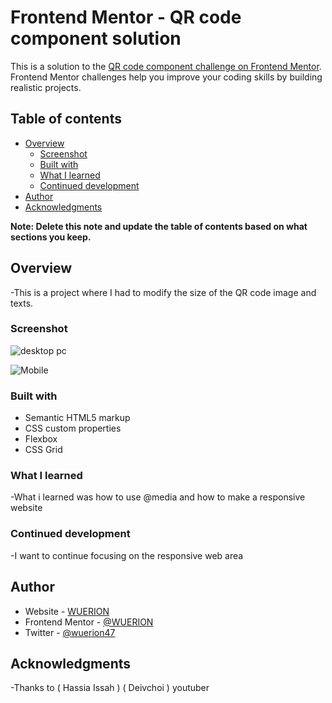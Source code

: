 # Frontend Mentor - QR code component solution

This is a solution to the [QR code component challenge on Frontend Mentor](https://www.frontendmentor.io/challenges/qr-code-component-iux_sIO_H). Frontend Mentor challenges help you improve your coding skills by building realistic projects. 

## Table of contents

- [Overview](#overview)
  - [Screenshot](#screenshot)
  - [Built with](#built-with)
  - [What I learned](#what-i-learned)
  - [Continued development](#continued-development)
- [Author](#author)
- [Acknowledgments](#acknowledgments)

**Note: Delete this note and update the table of contents based on what sections you keep.**

## Overview
  -This is a project where I had to modify the size of the QR code image and texts.

### Screenshot

![desktop pc](../../../../../Im%C3%A1genes/Capturas%20de%20pantalla/Captura%20de%20pantalla_20230129_060319.png)

![Mobile](../../../../../Im%C3%A1genes/Capturas%20de%20pantalla/Captura%20de%20pantalla_20230129_060626.png)

### Built with

- Semantic HTML5 markup
- CSS custom properties
- Flexbox
- CSS Grid

### What I learned

  -What i learned was how  to use @media and how to make a responsive website

### Continued development

  -I want to continue focusing on the responsive web area

## Author

- Website - [WUERION](https://wuerion.github.io/)
- Frontend Mentor - [@WUERION](https://www.frontendmentor.io/profile/WUERION)
- Twitter - [@wuerion47](hhttps://twitter.com/WUERION_47)



## Acknowledgments

  -Thanks to
  ( Hassia Issah )
  ( Deivchoi ) youtuber
